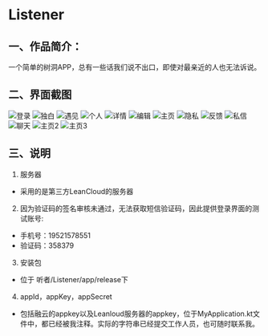 # Listener
## 一、作品简介：
一个简单的树洞APP，总有一些话我们说不出口，即使对最亲近的人也无法诉说。
## 二、界面截图
![登录](https://raw.githubusercontent.com/happyfsyy/RongCloud_Hackathon_2020/master/Projects/听者/Listener/master/screenshots/WechatIMG59.jpeg)
![独白](https://raw.githubusercontent.com/happyfsyy/RongCloud_Hackathon_2020/master/Projects/听者/Listener/master/screenshots/WechatIMG60.jpeg)
![遇见](https://raw.githubusercontent.com/happyfsyy/RongCloud_Hackathon_2020/master/Projects/听者/Listener/master/screenshots/WechatIMG61.jpeg)
![个人](https://raw.githubusercontent.com/happyfsyy/RongCloud_Hackathon_2020/master/Projects/听者/Listener/master/screenshots/WechatIMG62.jpeg)
![详情](https://raw.githubusercontent.com/happyfsyy/RongCloud_Hackathon_2020/master/Projects/听者/Listener/master/screenshots/WechatIMG63.jpeg)
![编辑](https://raw.githubusercontent.com/happyfsyy/RongCloud_Hackathon_2020/master/Projects/听者/Listener/master/screenshots/WechatIMG64.jpeg)
![主页](https://raw.githubusercontent.com/happyfsyy/RongCloud_Hackathon_2020/master/Projects/听者/Listener/master/screenshots/WechatIMG65.jpeg)
![隐私](https://raw.githubusercontent.com/happyfsyy/RongCloud_Hackathon_2020/master/Projects/听者/Listener/master/screenshots/WechatIMG66.jpeg)
![反馈](https://raw.githubusercontent.com/happyfsyy/RongCloud_Hackathon_2020/master/Projects/听者/Listener/master/screenshots/WechatIMG67.jpeg)
![私信](https://raw.githubusercontent.com/happyfsyy/RongCloud_Hackathon_2020/master/Projects/听者/Listener/master/screenshots/WechatIMG68.jpeg)
![聊天](https://raw.githubusercontent.com/happyfsyy/RongCloud_Hackathon_2020/master/Projects/听者/Listener/master/screenshots/WechatIMG69.jpeg)
![主页2](https://raw.githubusercontent.com/happyfsyy/RongCloud_Hackathon_2020/master/Projects/听者/Listener/master/screenshots/WechatIMG70.jpeg)
![主页3](https://raw.githubusercontent.com/happyfsyy/RongCloud_Hackathon_2020/master/Projects/听者/Listener/master/screenshots/WechatIMG71.jpeg)
## 三、说明
1. 服务器
* 采用的是第三方LeanCloud的服务器
2. 因为验证码的签名审核未通过，无法获取短信验证码，因此提供登录界面的测试账号:
* 手机号：19521578551
* 验证码：358379
3. 安装包
* 位于 听者/Listener/app/release下
4. appId，appKey，appSecret
* 包括融云的appkey以及Leanloud服务器的appkey，位于MyApplication.kt文件中，都已经被我注释。实际的字符串已经提交工作人员，也可随时联系我。
